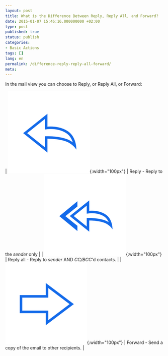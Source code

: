```yaml
---
layout: post
title: What is the Difference Between Reply, Reply All, and Forward?
date: 2015-01-07 15:46:16.000000000 +02:00
type: post
published: true
status: publish
categories:
- Basic Actions
tags: []
lang: en
permalink: /difference-reply-reply-all-forward/
meta:
---
```


In the mail view you can choose to Reply, or Reply All, or Forward:

| ![](/assets/ic_action_wear_reply.png){:width="100px"} | Reply - Reply to the *sender* only |
| ![](/assets/ic_action_reply_all.png){:width="100px"} | Reply all - Reply to *sender* AND *CC/BCC*'d contacts. |
| ![](/assets/ic_action_forward.png){:width="100px"} | Forward - Send a copy of the email to other recipients. |